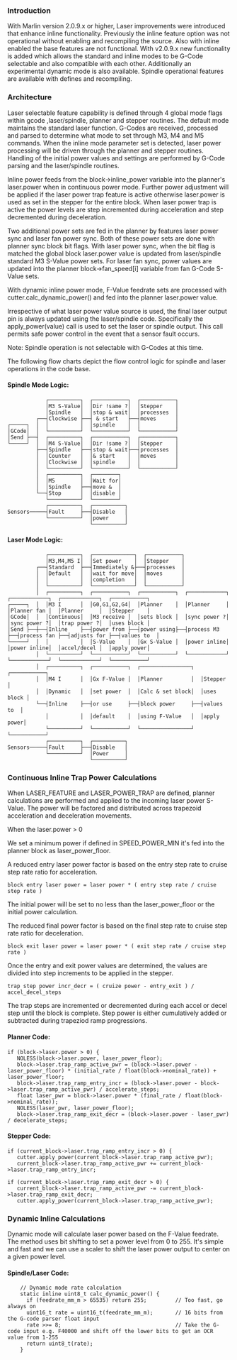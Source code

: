 ### Introduction

With Marlin version 2.0.9.x or higher, Laser improvements were introduced that enhance inline functionality. Previously the inline feature option was not operational without enabling and recompiling the source. Also with inline enabled the base features are not functional. With v2.0.9.x new functionality is added which allows the standard and inline modes to be G-Code selectable and also compatible with each other. Additionally an experimental dynamic mode is also available. Spindle operational features are available with defines and recompiling.

### Architecture

Laser selectable feature capability is defined through 4 global mode flags within gcode ,laser/spindle, planner and stepper routines. The default mode maintains the standard laser function. G-Codes are received, processed and parsed to determine what mode to set through M3, M4 and M5 commands. When the inline mode parameter set is detected, laser power processing will be driven through the planner and stepper routines. Handling of the initial power values and settings are performed by G-Code parsing and the laser/spindle routines.

Inline power feeds from the block->inline_power variable into the planner's laser.power when in continuous power mode. Further power adjustment will be applied if the laser power trap feature is active otherwise laser.power is used as set in the stepper for the entire block. When laser power trap is active the power levels are step incremented during acceleration and step decremented during deceleration.

Two additional power sets are fed in the planner by features laser power sync and laser fan power sync. Both of these power sets are done with planner sync block bit flags. With laser power sync, when the bit flag is matched the global block laser.power value is updated from laser/spindle standard M3 S-Value power sets. For laser fan sync, power values are updated into the planner block->fan_speed[i] variable from fan G-Code S-Value sets.

With dynamic inline power mode, F-Value feedrate sets are processed with cutter.calc_dynamic_power() and fed into the planner laser.power value.

Irrespective of what laser power value source is used, the final laser output pin is always updated using the laser/spindle code. Specifically the apply_power(value) call is used to set the laser or spindle output. This call permits safe power control in the event that a sensor fault occurs.

Note: Spindle operation is not selectable with G-Codes at this time.

The following flow charts depict the flow control logic for spindle and laser operations in the code base.

#### Spindle Mode Logic:

                ┌──────────┐  ┌───────────┐  ┌───────────┐
                │M3 S-Value│  │Dir !same ?│  │Stepper    │
                │Spindle   │  │stop & wait│  │processes  │
             ┌──┤Clockwise ├──┤ & start   ├──┤moves      │
    ┌─────┐  │  │          │  │spindle    │  │           │
    │GCode│  │  └──────────┘  └───────────┘  └───────────┘
    │Send ├──┤  ┌──────────┐  ┌───────────┐  ┌───────────┐
    └─────┘  │  │M4 S-Value│  │Dir !same ?│  │Stepper    │
             ├──┤Spindle   ├──┤stop & wait├──┤processes  │
             │  │Counter   │  │& start    │  │moves      │
             │  │Clockwise │  │spindle    │  │           │
             │  └──────────┘  └───────────┘  └───────────┘
             │  ┌──────────┐  ┌────────┐
             │  │M5        │  │Wait for│
             │  │Spindle   ├──┤move &  │
             └──┤Stop      │  │disable │
                └──────────┘  └────────┘
                ┌──────────┐  ┌──────────┐
    Sensors─────┤Fault     ├──┤Disable   │
                └──────────┘  │power     │
                              └──────────┘

#### Laser Mode Logic:

                ┌──────────┐  ┌─────────────┐  ┌───────────┐
                │M3,M4,M5 I│  │Set power    │  │Stepper    │
             ┌──┤Standard  ├──┤Immediately &├──┤processes  │
             │  │Default   │  │wait for move│  │moves      │
             │  │          │  │completion   │  │           │
             │  └──────────┘  └─────────────┘  └───────────┘
             │  ┌──────────┐  ┌───────────┐  ┌───────────┐  ┌────────────┐  ┌────────────┐  ┌────────────┐  ┌───────────┐
    ┌─────┐  │  │M3 I      │  │G0,G1,G2,G4│  │Planner    │  │Planner     │  │Planner fan │  │Planner     │  │Stepper    │
    │GCode│  │  │Continuous│  │M3 receive │  │sets block │  │sync power ?│  │sync power ?│  │trap power ?│  │uses block │
    │Send ├──┼──┤Inline    ├──┤power from ├──┤power using├──┤process M3  ├──┤process fan ├──┤adjusts for ├──┤values to  │
    └─────┘  │  │          │  │S-Value    │  │Gx S-Value │  │power inline│  │power inline│  │accel/decel │  │apply power│
             │  └──────────┘  └───────────┘  └───────────┘  └────────────┘  └────────────┘  └────────────┘  └───────────┘
             │  ┌──────────┐  ┌───────────┐  ┌────────────────┐  ┌───────────┐
             │  │M4 I      │  │Gx F-Value │  │Planner         │  │Stepper    │
             │  │Dynamic   │  │set power  │  │Calc & set block│  │uses block │
             └──┤Inline    ├──┤or use     ├──┤block power     ├──┤values to  │
                │          │  │default    │  │using F-Value   │  │apply power│
                └──────────┘  └───────────┘  └────────────────┘  └───────────┘
                ┌──────────┐  ┌──────────┐
    Sensors─────┤Fault     ├──┤Disable   │
                └──────────┘  │Power     │
                              └──────────┘

<!-- https://asciiflow.com/#/ -->

### Continuous Inline Trap Power Calculations

When LASER_FEATURE and LASER_POWER_TRAP are defined, planner calculations are performed and applied to the incoming laser power S-Value. The power will be factored and distributed across trapezoid acceleration and deceleration movements.

When the laser.power > 0

We set a minimum power if defined in SPEED_POWER_MIN it's fed into the planner block as laser_power_floor.

A reduced entry laser power factor is based on the entry step rate to cruise step rate ratio for acceleration.

    block entry laser power = laser power * ( entry step rate / cruise step rate )

The initial power will be set to no less than the laser_power_floor or the initial power calculation.

The reduced final power factor is based on the final step rate to cruise step rate ratio for deceleration.

    block exit laser power = laser power * ( exit step rate / cruise step rate )

Once the entry and exit power values are determined, the values are divided into step increments to be applied in the stepper.

    trap step power incr_decr = ( cruize power - entry_exit ) / accel_decel_steps

The trap steps are incremented or decremented during each accel or decel step until the block is complete.
Step power is either cumulatively added or subtracted during trapeziod ramp progressions.

#### Planner Code:

   ```
   if (block->laser.power > 0) {
      NOLESS(block->laser.power, laser_power_floor);
      block->laser.trap_ramp_active_pwr = (block->laser.power - laser_power_floor) * (initial_rate / float(block->nominal_rate)) + laser_power_floor;
      block->laser.trap_ramp_entry_incr = (block->laser.power - block->laser.trap_ramp_active_pwr) / accelerate_steps;
      float laser_pwr = block->laser.power * (final_rate / float(block->nominal_rate));
      NOLESS(laser_pwr, laser_power_floor);
      block->laser.trap_ramp_exit_decr = (block->laser.power - laser_pwr) / decelerate_steps;
   ```

#### Stepper Code:

   ```
   if (current_block->laser.trap_ramp_entry_incr > 0) {
      cutter.apply_power(current_block->laser.trap_ramp_active_pwr);
      current_block->laser.trap_ramp_active_pwr += current_block->laser.trap_ramp_entry_incr;
   ```

   ```
   if (current_block->laser.trap_ramp_exit_decr > 0) {
      current_block->laser.trap_ramp_active_pwr -= current_block->laser.trap_ramp_exit_decr;
      cutter.apply_power(current_block->laser.trap_ramp_active_pwr);
   ```

### Dynamic Inline Calculations

Dynamic mode will calculate laser power based on the F-Value feedrate. The method uses bit shifting to set a power level from 0 to 255. It's simple and fast and we can use a scaler to shift the laser power output to center on a given power level.

#### Spindle/Laser Code:

```
    // Dynamic mode rate calculation
    static inline uint8_t calc_dynamic_power() {
      if (feedrate_mm_m > 65535) return 255;         // Too fast, go always on
      uint16_t rate = uint16_t(feedrate_mm_m);       // 16 bits from the G-code parser float input
      rate >>= 8;                                    // Take the G-code input e.g. F40000 and shift off the lower bits to get an OCR value from 1-255
      return uint8_t(rate);
    }
```
